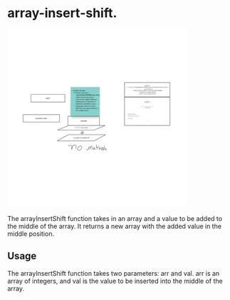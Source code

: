 # array-insert-shift.

![yupp](../assets/codechallenge2.png)

The arrayInsertShift function takes in an array and a value to be added to the middle of the array. It returns a new array with the added value in the middle position.


## Usage

The arrayInsertShift function takes two parameters: arr and val. arr is an array of integers, and val is the value to be inserted into the middle of the array.
